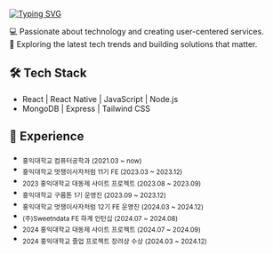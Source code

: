 [![Typing SVG](https://readme-typing-svg.demolab.com?font=Fira+Code&pause=1000&color=F76EA4&width=435&lines=Hi%2C+I'm+Yoonseo!+%F0%9F%91%8B%F0%9F%8F%BB)](https://git.io/typing-svg)

💻 Passionate about technology and creating user-centered services.  
🚀 Exploring the latest tech trends and building solutions that matter.

## 🛠️ Tech Stack
- React | React Native | JavaScript | Node.js  
- MongoDB | Express | Tailwind CSS  

## 🚀 Experience

<ul>
  <li><sub>홍익대학교 컴퓨터공학과 (2021.03 ~ now)</sub></li>
  <li><sub>홍익대학교 멋쟁이사자처럼 11기 FE (2023.03 ~ 2023.12)</sub></li>
  <li><sub>2023 홍익대학교 대동제 사이트 프로젝트 (2023.08 ~ 2023.09)</sub></li>
  <li><sub>홍익대학교 구름톤 1기 운영진 (2023.09 ~ 2023.12)</sub></li>
  <li><sub>홍익대학교 멋쟁이사자처럼 12기 FE 운영진 (2024.03 ~ 2024.12)</sub></li>
  <li><sub>(주)Sweetndata FE 하계 인턴십 (2024.07 ~ 2024.08)</sub></li>
  <li><sub>2024 홍익대학교 대동제 사이트 프로젝트 (2024.07 ~ 2024.09)</sub></li>
  <li><sub>2024 홍익대학교 졸업 프로젝트 장려상 수상 (2024.03 ~ 2024.12)</sub></li>
</ul>


